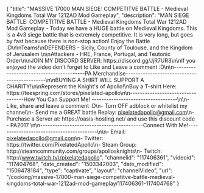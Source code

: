 {
    "title": "MASSIVE 17000 MAN SIEGE: COMPETITVE BATTLE - Medieval Kingdoms Total War 1212AD Mod Gameplay",
    "description": "MAN SIEGE BATTLE: COMPETITIVE BATTLE - Medieval Kingdoms Total War 1212AD Mod Gameplay - Today we have a HUGE battle on Medieval Kingdoms. This is a 4v3 siege battle that is extremely competitive. It is very long, but goes by fast because there is non-stop action! Enjoy the Battle :D\n\nTeams!\nDEFENDERS - Sicily, County of Toulouse, and the Kingdom of Jerusalem \n\nAttackers - HRE, France, Portugal, and Teutonic Order\n\nJOIN MY DISCORD SERVER: https:\/\/discord.gg\/JjR7UR3\n\nIf you enjoyed the video don't forget to Like and Leave a comment :D\n\n-----------------------------------------PA Merchandise---------------------------------------------\n\nBUYING A SHIRT WILL SUPPORT A CHARITY!\n\nRepresent the Knight's of Apollo!\nBuy a T-shirt Here: https:\/\/teespring.com\/stores\/pixelated-apollo\n\n----------------------------------How You Can Support Me! -----------------------------------\n\n- Like, share and leave a comment :D\n- Turn OFF adblock or whitelist my channel\n- Send me a GREAT battle Replay: pixelatedapollo@gmail.com\n- Purchase a Server at: https:\/\/oasis-hosting.net\/ and use this discount code - PA2017 \n\n------------------------------------------Connect With Me!-----------------------------------------\n\n- Email: pixelatedapollo@gmail.com\n- Twitter: https:\/\/twitter.com\/PixelatedApollo\n- Steam Group:  http:\/\/steamcommunity.com\/groups\/apollosknights\n- Twitch: http:\/\/www.twitch.tv\/pixelatedapollo",
    "channelid": "117406361",
    "videoid": "117404768",
    "date_created": "1503342003",
    "date_modified": "1506478184",
    "type": "captivate",
    "layout": "channelVideo",
    "url": "\/cooking\/massive-17000-man-siege-competitve-battle-medieval-kingdoms-total-war-1212ad-mod-gameplay\/117406361-117404768"
}